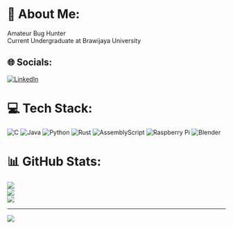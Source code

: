 # 💫 About Me:
Amateur Bug Hunter<br>Current Undergraduate at Brawijaya University


## 🌐 Socials:
[![LinkedIn](https://img.shields.io/badge/LinkedIn-%230077B5.svg?logo=linkedin&logoColor=white)](https://linkedin.com/in/gregorius-yves-ardhyo-figlio-aviantoro-8a228128a) 

# 💻 Tech Stack:
![C](https://img.shields.io/badge/c-%2300599C.svg?style=for-the-badge&logo=c&logoColor=white) ![Java](https://img.shields.io/badge/java-%23ED8B00.svg?style=for-the-badge&logo=openjdk&logoColor=white) ![Python](https://img.shields.io/badge/python-3670A0?style=for-the-badge&logo=python&logoColor=ffdd54) ![Rust](https://img.shields.io/badge/rust-%23000000.svg?style=for-the-badge&logo=rust&logoColor=white) ![AssemblyScript](https://img.shields.io/badge/assembly%20script-%23000000.svg?style=for-the-badge&logo=assemblyscript&logoColor=white) ![Raspberry Pi](https://img.shields.io/badge/-RaspberryPi-C51A4A?style=for-the-badge&logo=Raspberry-Pi) ![Blender](https://img.shields.io/badge/blender-%23F5792A.svg?style=for-the-badge&logo=blender&logoColor=white)
# 📊 GitHub Stats:
![](https://github-readme-stats.vercel.app/api?username=Gregorius-Yves&theme=shadow_green&hide_border=false&include_all_commits=false&count_private=false)<br/>
![](https://github-readme-streak-stats.herokuapp.com/?user=Gregorius-Yves&theme=shadow_green&hide_border=false)<br/>
![](https://github-readme-stats.vercel.app/api/top-langs/?username=Gregorius-Yves&theme=shadow_green&hide_border=false&include_all_commits=false&count_private=false&layout=compact)

---
[![](https://visitcount.itsvg.in/api?id=Gregorius-Yves&icon=0&color=0)](https://visitcount.itsvg.in)

<!-- Proudly created with GPRM ( https://gprm.itsvg.in ) -->
